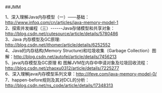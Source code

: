 ##JMM

1、深入理解Java内存模型（一）——基础：http://www.infoq.com/cn/articles/java-memory-model-1  
2、探索并发编程（三）------Java存储模型和共享对象：http://blog.csdn.net/cutesource/article/details/5780486  
3、Java 内存模型及GC原理: http://blog.csdn.net/ithomer/article/details/6252552  
4、Java的内存结构(Memory Structure)和垃圾收集（Garbage Collection）图解：http://blog.csdn.net/autofei/article/details/7456213  
5、java内存模型及GC原理 和 图解JVM在内存中申请对象及垃圾回收流程：http://blog.csdn.net/zhaoxu0312/article/details/7225277  
6、深入理解java内存模型系列文章：http://ifeve.com/java-memory-model-0/  
7、happen-before规则及其对DCL的分析：http://blog.csdn.net/ns_code/article/details/17348313
